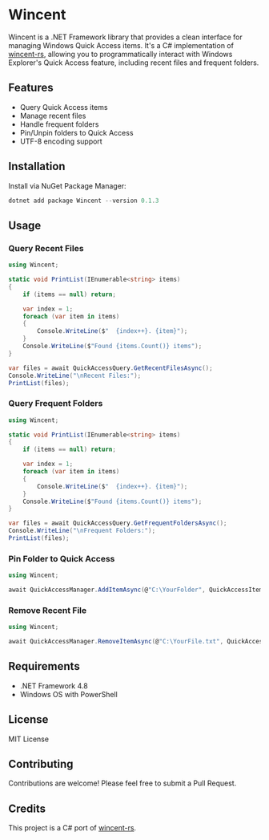 # Wincent

Wincent is a .NET Framework library that provides a clean interface for managing Windows Quick Access items. It's a C# implementation of [wincent-rs](https://github.com/Hellager/wincent-rs), allowing you to programmatically interact with Windows Explorer's Quick Access feature, including recent files and frequent folders.

## Features

- Query Quick Access items
- Manage recent files
- Handle frequent folders
- Pin/Unpin folders to Quick Access
- UTF-8 encoding support

## Installation

Install via NuGet Package Manager:

```powershell
dotnet add package Wincent --version 0.1.3
```

## Usage

### Query Recent Files

```csharp
using Wincent;

static void PrintList(IEnumerable<string> items)
{
    if (items == null) return;

    var index = 1;
    foreach (var item in items)
    {
        Console.WriteLine($"  {index++}. {item}");
    }
    Console.WriteLine($"Found {items.Count()} items");
}

var files = await QuickAccessQuery.GetRecentFilesAsync();
Console.WriteLine("\nRecent Files:");
PrintList(files);
``` 

### Query Frequent Folders

```csharp
using Wincent;

static void PrintList(IEnumerable<string> items)
{
    if (items == null) return;

    var index = 1;
    foreach (var item in items)
    {
        Console.WriteLine($"  {index++}. {item}");
    }
    Console.WriteLine($"Found {items.Count()} items");
}

var files = await QuickAccessQuery.GetFrequentFoldersAsync();
Console.WriteLine("\nFrequent Folders:");
PrintList(files);
```

### Pin Folder to Quick Access

```csharp
using Wincent;

await QuickAccessManager.AddItemAsync(@"C:\YourFolder", QuickAccessItemType.Directory);
``` 

### Remove Recent File

```csharp
using Wincent;

await QuickAccessManager.RemoveItemAsync(@"C:\YourFile.txt", QuickAccessItemType.File);
```     

## Requirements

- .NET Framework 4.8
- Windows OS with PowerShell

## License

MIT License

## Contributing

Contributions are welcome! Please feel free to submit a Pull Request.

## Credits

This project is a C# port of [wincent-rs](https://github.com/Hellager/wincent-rs).
